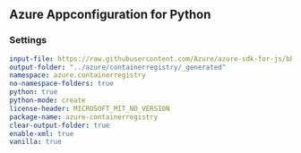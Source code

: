 ## Azure Appconfiguration for Python

### Settings
``` yaml
input-file: https://raw.githubusercontent.com/Azure/azure-sdk-for-js/bb7ef909d6e465085cee3aa29f27453551722769/sdk/containerregistry/container-registry/swagger/containerregistry.json
output-folder: "../azure/containerregistry/_generated"
namespace: azure.containerregistry
no-namespace-folders: true
python: true
python-mode: create
license-header: MICROSOFT_MIT_NO_VERSION
package-name: azure-containerregistry
clear-output-folder: true
enable-xml: true
vanilla: true
```

<!--

https://raw.githubusercontent.com/Azure/azure-sdk-for-js/8642ffaf0354502860d31b4b07a506299cbed3f4/sdk/containerregistry/container-registry/swagger/containerregistry.json -->